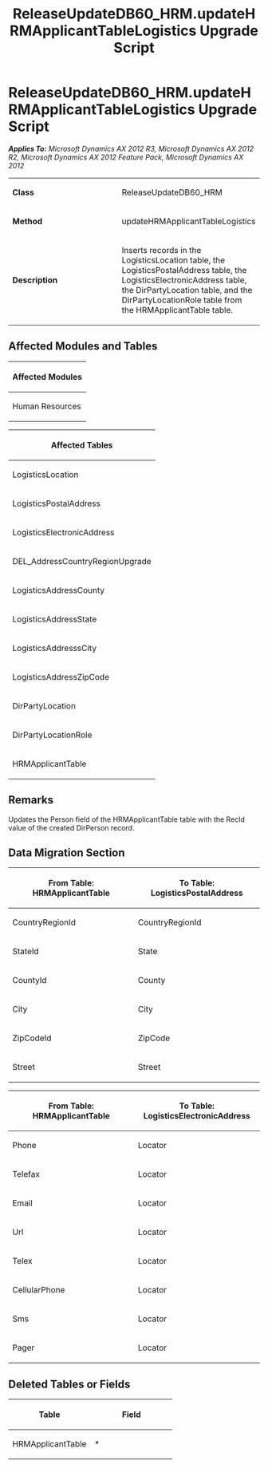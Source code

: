 ﻿---
title: ReleaseUpdateDB60_HRM.updateHRMApplicantTableLogistics Upgrade Script
TOCTitle: ReleaseUpdateDB60_HRM.updateHRMApplicantTableLogistics Upgrade Script
ms:assetid: e71a6875-8668-aa0f-1297-8e0167baa8cb
ms:mtpsurl: https://msdn.microsoft.com/en-us/library/JJ719795(v=AX.60)
ms:contentKeyID: 49711868
ms.date: 05/18/2015
mtps_version: v=AX.60
---

# ReleaseUpdateDB60\_HRM.updateHRMApplicantTableLogistics Upgrade Script 


_**Applies To:** Microsoft Dynamics AX 2012 R3, Microsoft Dynamics AX 2012 R2, Microsoft Dynamics AX 2012 Feature Pack, Microsoft Dynamics AX 2012_

<table>
<colgroup>
<col style="width: 50%" />
<col style="width: 50%" />
</colgroup>
<tbody>
<tr class="odd">
<td><p><strong>Class</strong></p></td>
<td><p>ReleaseUpdateDB60_HRM</p></td>
</tr>
<tr class="even">
<td><p><strong>Method</strong></p></td>
<td><p>updateHRMApplicantTableLogistics</p></td>
</tr>
<tr class="odd">
<td><p><strong>Description</strong></p></td>
<td><p>Inserts records in the LogisticsLocation table, the LogisticsPostalAddress table, the LogisticsElectronicAddress table, the DirPartyLocation table, and the DirPartyLocationRole table from the HRMApplicantTable table.</p></td>
</tr>
</tbody>
</table>


## Affected Modules and Tables

<table>
<colgroup>
<col style="width: 100%" />
</colgroup>
<thead>
<tr class="header">
<th><p>Affected Modules</p></th>
</tr>
</thead>
<tbody>
<tr class="odd">
<td><p>Human Resources</p></td>
</tr>
</tbody>
</table>


<table>
<colgroup>
<col style="width: 100%" />
</colgroup>
<thead>
<tr class="header">
<th><p>Affected Tables</p></th>
</tr>
</thead>
<tbody>
<tr class="odd">
<td><p>LogisticsLocation</p></td>
</tr>
<tr class="even">
<td><p>LogisticsPostalAddress</p></td>
</tr>
<tr class="odd">
<td><p>LogisticsElectronicAddress</p></td>
</tr>
<tr class="even">
<td><p>DEL_AddressCountryRegionUpgrade</p></td>
</tr>
<tr class="odd">
<td><p>LogisticsAddressCounty</p></td>
</tr>
<tr class="even">
<td><p>LogisticsAddressState</p></td>
</tr>
<tr class="odd">
<td><p>LogisticsAddresssCity</p></td>
</tr>
<tr class="even">
<td><p>LogisticsAddressZipCode</p></td>
</tr>
<tr class="odd">
<td><p>DirPartyLocation</p></td>
</tr>
<tr class="even">
<td><p>DirPartyLocationRole</p></td>
</tr>
<tr class="odd">
<td><p>HRMApplicantTable</p></td>
</tr>
</tbody>
</table>


## Remarks

Updates the Person field of the HRMApplicantTable table with the RecId value of the created DirPerson record.

## Data Migration Section

<table>
<colgroup>
<col style="width: 50%" />
<col style="width: 50%" />
</colgroup>
<thead>
<tr class="header">
<th><p>From Table: HRMApplicantTable</p></th>
<th><p>To Table: LogisticsPostalAddress</p></th>
</tr>
</thead>
<tbody>
<tr class="odd">
<td><p>CountryRegionId</p></td>
<td><p>CountryRegionId</p></td>
</tr>
<tr class="even">
<td><p>StateId</p></td>
<td><p>State</p></td>
</tr>
<tr class="odd">
<td><p>CountyId</p></td>
<td><p>County</p></td>
</tr>
<tr class="even">
<td><p>City</p></td>
<td><p>City</p></td>
</tr>
<tr class="odd">
<td><p>ZipCodeId</p></td>
<td><p>ZipCode</p></td>
</tr>
<tr class="even">
<td><p>Street</p></td>
<td><p>Street</p></td>
</tr>
</tbody>
</table>


<table>
<colgroup>
<col style="width: 50%" />
<col style="width: 50%" />
</colgroup>
<thead>
<tr class="header">
<th><p>From Table: HRMApplicantTable</p></th>
<th><p>To Table: LogisticsElectronicAddress</p></th>
</tr>
</thead>
<tbody>
<tr class="odd">
<td><p>Phone</p></td>
<td><p>Locator</p></td>
</tr>
<tr class="even">
<td><p>Telefax</p></td>
<td><p>Locator</p></td>
</tr>
<tr class="odd">
<td><p>Email</p></td>
<td><p>Locator</p></td>
</tr>
<tr class="even">
<td><p>Url</p></td>
<td><p>Locator</p></td>
</tr>
<tr class="odd">
<td><p>Telex</p></td>
<td><p>Locator</p></td>
</tr>
<tr class="even">
<td><p>CellularPhone</p></td>
<td><p>Locator</p></td>
</tr>
<tr class="odd">
<td><p>Sms</p></td>
<td><p>Locator</p></td>
</tr>
<tr class="even">
<td><p>Pager</p></td>
<td><p>Locator</p></td>
</tr>
</tbody>
</table>


## Deleted Tables or Fields

<table>
<colgroup>
<col style="width: 50%" />
<col style="width: 50%" />
</colgroup>
<thead>
<tr class="header">
<th><p>Table</p></th>
<th><p>Field</p></th>
</tr>
</thead>
<tbody>
<tr class="odd">
<td><p>HRMApplicantTable</p></td>
<td><p>*</p></td>
</tr>
</tbody>
</table>

  


